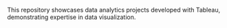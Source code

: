 This repository showcases data analytics projects developed with Tableau, demonstrating expertise in data visualization.
